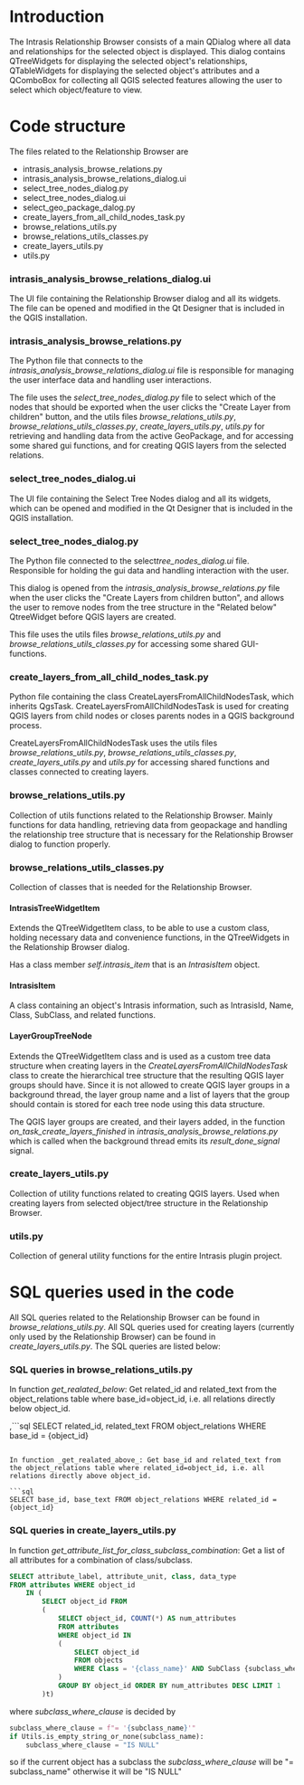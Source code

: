 # Introduction

The Intrasis Relationship Browser consists of a main QDialog where all data and relationships for the selected object is displayed. This dialog contains QTreeWidgets for displaying the selected object's relationships, QTableWidgets for displaying the selected object's attributes and a QComboBox for collecting all QGIS selected features allowing the user to select which object/feature to view.

# Code structure

The files related to the Relationship Browser are

- intrasis_analysis_browse_relations.py
- intrasis_analysis_browse_relations_dialog.ui
- select_tree_nodes_dialog.py
- select_tree_nodes_dialog.ui
- select_geo_package_dalog.py
- create_layers_from_all_child_nodes_task.py
- browse_relations_utils.py
- browse_relations_utils_classes.py
- create_layers_utils.py
- utils.py

### intrasis_analysis_browse_relations_dialog.ui

The UI file containing the Relationship Browser dialog and all its widgets. The file can be opened and modified in the Qt Designer that is included in the QGIS installation.

### intrasis_analysis_browse_relations.py

The Python file that connects to the _intrasis_analysis_browse_relations_dialog.ui_ file is responsible for managing the user interface data and handling user interactions.

The file uses the _select_tree_nodes_dialog.py_ file to select which of the nodes that should be exported when the user clicks the "Create Layer from children" button, and the utils files _browse_relations_utils.py_, _browse_relations_utils_classes.py_, _create_layers_utils.py_, _utils.py_ for retrieving and handling data from the active GeoPackage, and for accessing some shared gui functions, and for creating QGIS layers from the selected relations.

### select_tree_nodes_dialog.ui

The UI file containing the Select Tree Nodes dialog and all its widgets, which can be opened and modified in the Qt Designer that is included in the QGIS installation.

### select_tree_nodes_dialog.py

The Python file connected to the select*tree_nodes_dialog.ui* file. Responsible for holding the gui data and handling interaction with the user.

This dialog is opened from the _intrasis_analysis_browse_relations.py_ file when the user clicks the "Create Layers from children button", and allows the user to remove nodes from the tree structure in the "Related below" QtreeWidget before QGIS layers are created.

This file uses the utils files _browse_relations_utils.py_ and _browse_relations_utils_classes.py_ for accessing some shared GUI-functions.

### create_layers_from_all_child_nodes_task.py

Python file containing the class CreateLayersFromAllChildNodesTask, which inherits QgsTask. CreateLayersFromAllChildNodesTask is used for creating QGIS layers from child nodes or closes parents nodes in a QGIS background process.

CreateLayersFromAllChildNodesTask uses the utils files _browse_relations_utils.py_, _browse_relations_utils_classes.py_, _create_layers_utils.py_ and _utils.py_ for accessing shared functions and classes connected to creating layers.

### browse_relations_utils.py

Collection of utils functions related to the Relationship Browser. Mainly functions for data handling, retrieving data from geopackage and handling the relationship tree structure that is necessary for the Relationship Browser dialog to function properly.

### browse_relations_utils_classes.py

Collection of classes that is needed for the Relationship Browser.

#### IntrasisTreeWidgetItem

Extends the QTreeWidgetItem class, to be able to use a custom class, holding necessary data and convenience functions, in the QTreeWidgets in the Relationship Browser dialog.

Has a class member _self.intrasis_item_ that is an _IntrasisItem_ object.

#### IntrasisItem

A class containing an object's Intrasis information, such as IntrasisId, Name, Class, SubClass, and related functions.

#### LayerGroupTreeNode

Extends the QTreeWidgetItem class and is used as a custom tree data structure when creating layers in the _CreateLayersFromAllChildNodesTask_ class to create the hierarchical tree structure that the resulting QGIS layer groups should have. Since it is not allowed to create QGIS layer groups in a background thread, the layer group name and a list of layers that the group should contain is stored for each tree node using this data structure.

The QGIS layer groups are created, and their layers added, in the function _on_task_create_layers_finished_ in _intrasis_analysis_browse_relations.py_ which is called when the background thread emits its _result_done_signal_ signal.

### create_layers_utils.py

Collection of utility functions related to creating QGIS layers. Used when creating layers from selected object/tree structure in the Relationship Browser.

### utils.py

Collection of general utility functions for the entire Intrasis plugin project.

# SQL queries used in the code

All SQL queries related to the Relationship Browser can be found in _browse_relations_utils.py_. All SQL queries used for creating layers (currently only used by the Relationship Browser) can be found in _create_layers_utils.py_. The SQL queries are listed below:

### SQL queries in browse_relations_utils.py

In function _get_realated_below_: Get related_id and related_text from the object_relations table where base_id=object_id, i.e. all relations directly below object_id.

,```sql
SELECT related_id, related_text FROM object_relations WHERE base_id = {object_id}
```

In function _get_realated_above_: Get base_id and related_text from the object_relations table where related_id=object_id, i.e. all relations directly above object_id.

```sql
SELECT base_id, base_text FROM object_relations WHERE related_id = {object_id}
```

### SQL queries in create_layers_utils.py

In function _get_attribute_list_for_class_subclass_combination_: Get a list of all attributes for a combination of class/subclass.

```sql
SELECT attribute_label, attribute_unit, class, data_type
FROM attributes WHERE object_id
    IN (
        SELECT object_id FROM
        (
            SELECT object_id, COUNT(*) AS num_attributes
            FROM attributes
            WHERE object_id IN
            (
                SELECT object_id
                FROM objects
                WHERE Class = '{class_name}' AND SubClass {subclass_where_clause}
            )
            GROUP BY object_id ORDER BY num_attributes DESC LIMIT 1
        )t)
```

where _subclass_where_clause_ is decided by

```python
subclass_where_clause = f"= '{subclass_name}'"
if Utils.is_empty_string_or_none(subclass_name):
    subclass_where_clause = "IS NULL"
```

so if the current object has a subclass the _subclass_where_clause_ will be "= subclass_name" otherwise it will be "IS NULL"
